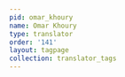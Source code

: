 ```yaml
---
pid: omar_khoury
name: Omar Khoury
type: translator
order: '141'
layout: tagpage
collection: translator_tags
---
```

